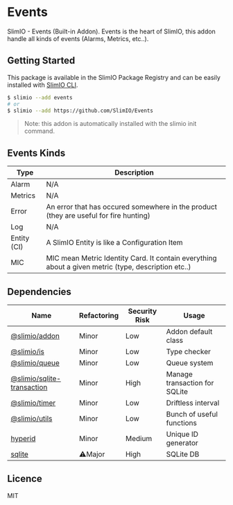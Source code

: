 # Events
SlimIO - Events (Built-in Addon). Events is the heart of SlimIO, this addon handle all kinds of events (Alarms, Metrics, etc..).

## Getting Started
This package is available in the SlimIO Package Registry and can be easily installed with [SlimIO CLI](https://github.com/SlimIO/CLI).

```bash
$ slimio --add events
# or
$ slimio --add https://github.com/SlimIO/Events
```

> Note: this addon is automatically installed with the slimio init command.

## Events Kinds

| Type | Description |
| --- | --- |
| Alarm | N/A |
| Metrics | N/A |
| Error | An error that has occured somewhere in the product (they are useful for fire hunting) |
| Log | N/A |
| Entity (CI) | A SlimIO Entity is like a Configuration Item |
| MIC | MIC mean Metric Identity Card. It contain everything about a given metric (type, description etc..) |

## Dependencies

|Name|Refactoring|Security Risk|Usage|
|---|---|---|---|
|[@slimio/addon](https://github.com/SlimIO/Addon#readme)|Minor|Low|Addon default class|
|[@slimio/is](https://github.com/SlimIO/is#readme)|Minor|Low|Type checker|
|[@slimio/queue](https://github.com/SlimIO/Queue#readme)|Minor|Low|Queue system|
|[@slimio/sqlite-transaction](https://github.com/SlimIO/sqlite-transaction#readme)|Minor|High|Manage transaction for SQLite|
|[@slimio/timer](https://github.com/SlimIO/Timer#readme)|Minor|Low|Driftless interval|
|[@slimio/utils](https://github.com/SlimIO/Utils#readme)|Minor|Low|Bunch of useful functions|
|[hyperid](https://github.com/mcollina/hyperid#readme)|Minor|Medium|Unique ID generator|
|[sqlite](https://github.com/kriasoft/node-sqlite#readme)|⚠️Major|High|SQLite DB|

## Licence
MIT
